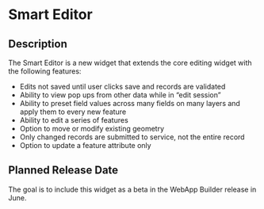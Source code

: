 # Smart Editor ## DescriptionThe Smart Editor is a new widget that extends the core editing widget with the following features:* Edits not saved until user clicks save and records are validated* Ability to view pop ups from other data while in “edit session”* Ability to preset field values across many fields on many layers and apply them to every new feature* Ability to edit a series of features* Option to move or modify existing geometry* Only changed records are submitted to service, not the entire record* Option to update a feature attribute only## Planned Release DateThe goal is to include this widget as a beta in the WebApp Builder release in June.  